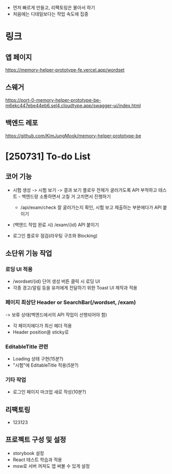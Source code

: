 - 먼저 빠르게 만들고, 리팩토링은 몰아서 하기
- 처음에는 디테일보다는 작업 속도에 집중

# 링크

## 앱 페이지

https://memory-helper-prototype-fe.vercel.app/wordset

## 스웨거

https://port-0-memory-helper-prototype-be-m6ekc447ebe44eb6.sel4.cloudtype.app/swagger-ui/index.html

## 백엔드 레포

https://github.com/KimJungMook/memory-helper-prototype-be

# [250731] To-do List

## 코어 기능

- 시험 생성 -> 시험 보기 -> 결과 보기 플로우 전체가 굴러가도록 API 부착하고 테스트 - 백엔드랑 소통하면서 고칠 거 고치면서 진행하기
  - /api/exam/check 잘 굴러가는지 확인, 시험 보고 제출하는 부분에다가 API 붙이기

- (백엔드 작업 완료 시) /exam/{id} API 붙이기
- 로그인 플로우 점검(라우팅 구조와 Blocking)

## 소단위 기능 작업

### 로딩 UI 적용

- /wordset/{id} 단어 생성 버튼 클릭 시 로딩 UI
- 각종 경고/알림 등을 유저에게 전달하기 위한 Toast UI 제작과 적용

### 페이지 최상단 Header or SearchBar(/wordset, /exam)

 -> 보류 상태(백엔드에서의 API 작업이 선행되어야 함)

- 각 페이지에다가 최신 헤더 적용
- Header position을 sticky로

### EditableTitle 관련

- Loading 상태 구현(15분?)
- "시험"에 EditableTitle 적용(5분?)

### 기타 작업

- 로그인 페이지 마크업 새로 작성(10분?)

## 리팩토링

- 123123

## 프로젝트 구성 및 설정

- storybook 설정
- React 테스트 학습과 적용
- msw로 서버 꺼져도 앱 써볼 수 있게 설정
